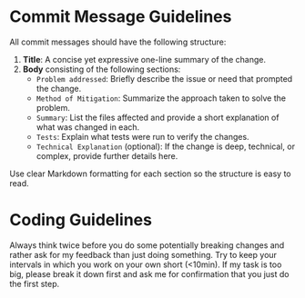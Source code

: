 # Commit Message Guidelines

All commit messages should have the following structure:

1. **Title**: A concise yet expressive one-line summary of the change.
2. **Body** consisting of the following sections:
   * `Problem addressed`: Briefly describe the issue or need that prompted the change.
   * `Method of Mitigation`: Summarize the approach taken to solve the problem.
   * `Summary`: List the files affected and provide a short explanation of what was changed in each.
   * `Tests`: Explain what tests were run to verify the changes.
   * `Technical Explanation` (optional): If the change is deep, technical, or complex, provide further details here.

Use clear Markdown formatting for each section so the structure is easy to read.

# Coding Guidelines

Always think twice before you do some potentially breaking changes and rather ask for my feedback than just doing something.
Try to keep your intervals in which you work on your own short (<10min).
If my task is too big, please break it down first and ask me for confirmation that you just do the first step.
